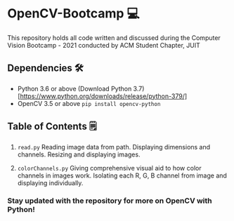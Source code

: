 # OpenCV-Bootcamp 💻
This repository holds all code written and discussed during the Computer Vision Bootcamp - 2021 conducted by ACM Student Chapter, JUIT

## Dependencies 🛠️
* Python 3.6 or above (Download Python 3.7)[https://www.python.org/downloads/release/python-379/]
* OpenCV 3.5 or above `pip install opencv-python` 

## Table of Contents 🗒️ 

1. `read.py` 
Reading image data from path. Displaying dimensions and channels. Resizing and displaying images.

2. `colorChannels.py`
Giving comprehensive visual aid to how color channels in images work. Isolating each R, G, B channel from image and displaying individually.


### Stay updated with the repository for more on OpenCV with Python!
